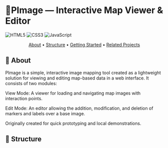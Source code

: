 # 📍PImage — Interactive Map Viewer & Editor

![HTML5](https://img.shields.io/badge/html5-%23E34F26.svg?style=for-the-badge&logo=html5&logoColor=white)
![CSS3](https://img.shields.io/badge/css3-%231572B6.svg?style=for-the-badge&logo=css3&logoColor=white)
![JavaScript](https://img.shields.io/badge/javascript-%23323330.svg?style=for-the-badge&logo=javascript&logoColor=%23F7DF1E)


<p align="center">
  <a href="#about">About</a> •
  <a href="#structure">Structure</a> •
  <a href="#getting-started">Getting Started</a> •
  <a href="#related-projects">Related Projects</a>
</p>

<h2 id="about"> 📌 About</h2>

PImage is a simple, interactive image mapping tool created as a lightweight solution for viewing and editing map-based data in a web interface. It consists of two modules:

View Mode: A viewer for loading and navigating map images with interaction points.

Edit Mode: An editor allowing the addition, modification, and deletion of markers and labels over a base image.

Originally created for quick prototyping and local demonstrations.

<h2 id="structure"> 📁 Structure</h2>

```txt

```